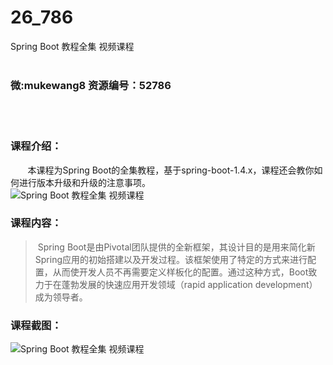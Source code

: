 # 26_786
Spring Boot 教程全集 视频课程
<br/></br>
<h3>微:mukewang8 资源编号：52786</h3>
<br/></br>
<h3>课程介绍：</h3>
<div class="info-desc">
<div class="js-video-btn video-btn">&nbsp;&nbsp;&nbsp;&nbsp;&nbsp;&nbsp; 本课程为<a title="查看与 Spring Boot 相关的文章" target="_blank">Spring Boot</a>的全集教程，基于spring-boot-1.4.x，课程还会教你如何进行版本升级和升级的注意事项。</div>
<div><img src="https://www.ko996.com/wp-content/uploads/img/2018/03/2-56-300x188.png" alt="Spring Boot 教程全集 视频课程"></div>
<h3>课程内容：</h3>
</div>
<div class="section5">
<div class="wrap">
<blockquote><p>&nbsp;Spring Boot是由Pivotal团队提供的全新框架，其设计目的是用来简化新Spring应用的初始搭建以及开发过程。该框架使用了特定的方式来进行配置，从而使开发人员不再需要定义样板化的配置。通过这种方式，Boot致力于在蓬勃发展的快速应用开发领域（rapid application development）成为领导者。</p></blockquote>
</div>
</div>
<h3>课程截图：</h3>
<p><img src="https://www.ko996.com/wp-content/uploads/img/2018/03/3-56-193x300.png" alt="Spring Boot 教程全集 视频课程"></p>
